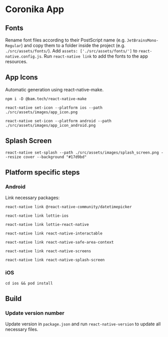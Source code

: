 # Coronika App

## Fonts

Rename font files according to their PostScript name (e.g. `JetBrainsMono-Regular`) and copy them to a folder inside the project (e.g. `./src/assets/fonts/`).
Add `assets: ['./src/assets/fonts/']` to `react-native.config.js`. 
Run `react-native link` to add the fonts to the app resources.

## App Icons
Automatic generation using react-native-make.

`npm i -D @bam.tech/react-native-make`

`react-native set-icon --platform ios --path ./src/assets/images/app_icon.png`

`react-native set-icon --platform android --path ./src/assets/images/app_icon_android.png`

## Splash Screen

`react-native set-splash --path ./src/assets/images/splash_screen.png --resize cover --background "#17d9bd"`

## Platform specific steps

### Android

Link necessary packages:

`react-native link @react-native-community/datetimepicker`

`react-native link lottie-ios`

`react-native link lottie-react-native`

`react-native link react-native-interactable`

`react-native link react-native-safe-area-context`

`react-native link react-native-screens`

`react-native link react-native-splash-screen`

### iOS

`cd ios && pod install`

## Build

### Update version number

Update version in `package.json` and run `react-native-version` to update all necessary files.

